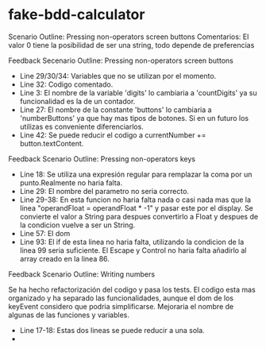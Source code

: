 # fake-bdd-calculator

Scenario Outline: Pressing non-operators screen buttons
Comentarios: El valor 0 tiene la posibilidad de ser una string, todo depende de preferencias


Feedback Secenario Outline:  Pressing non-operators screen buttons

- Line 29/30/34: Variables que no se utilizan por el momento.
- Line 32: Codigo comentado.
- Line 3: El nombre de la variable 'digits' lo cambiaria a 'countDigits' ya su funcionalidad es la de un contador.
- Line 27: El nombre de la constante 'buttons' lo cambiaria a 'numberButtons' ya que hay mas tipos de botones. Si en un futuro los utilizas es conveniente diferenciarlos.
- Line 42: Se puede reducir el codigo a currentNumber += button.textContent.

Feedback Scenario Outline: Pressing non-operators keys

- Line 18: Se utiliza una expresión regular para remplazar la coma por un punto.Realmente no haria falta.
- Line 29:  El nombre del parametro no seria correcto.
- Line 29-38: En esta funcion no haria falta nada o casi nada mas que la linea "operandFloat = operandFloat * -1" y pasar este por el display. Se convierte el valor a String para despues convertirlo a Float y despues de la condicion vuelve a ser un String.
- Line 57: El dom
- Line 93: El if de esta linea no haria falta, utilizando la condicion de la linea 99 seria suficiente. El Escape y Control no haria falta añadirlo al array creado en la linea 86.
  
Feedback Scenario Outline: Writing numbers

Se ha hecho refactorización del codigo y pasa los tests. El codigo esta mas organizado y ha separado las funcionalidades, aunque el dom de los keyEvent considero que podria simplificarse. Mejoraria el nombre de algunas de las funciones y variables.
- Line 17-18: Estas dos lineas se puede reducir a una sola.
- 
